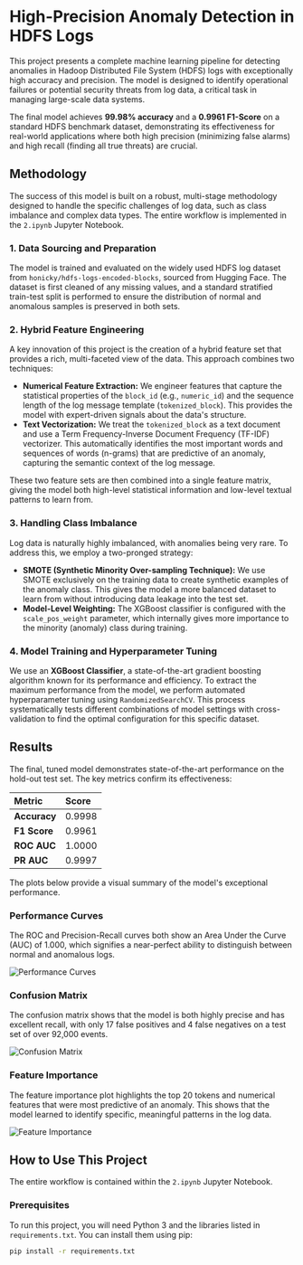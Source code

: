 # High-Precision Anomaly Detection in HDFS Logs

This project presents a complete machine learning pipeline for detecting anomalies in Hadoop Distributed File System (HDFS) logs with exceptionally high accuracy and precision. The model is designed to identify operational failures or potential security threats from log data, a critical task in managing large-scale data systems.

The final model achieves **99.98% accuracy** and a **0.9961 F1-Score** on a standard HDFS benchmark dataset, demonstrating its effectiveness for real-world applications where both high precision (minimizing false alarms) and high recall (finding all true threats) are crucial.

## Methodology

The success of this model is built on a robust, multi-stage methodology designed to handle the specific challenges of log data, such as class imbalance and complex data types. The entire workflow is implemented in the `2.ipynb` Jupyter Notebook.

### 1. Data Sourcing and Preparation
The model is trained and evaluated on the widely used HDFS log dataset from `honicky/hdfs-logs-encoded-blocks`, sourced from Hugging Face. The dataset is first cleaned of any missing values, and a standard stratified train-test split is performed to ensure the distribution of normal and anomalous samples is preserved in both sets.

### 2. Hybrid Feature Engineering
A key innovation of this project is the creation of a hybrid feature set that provides a rich, multi-faceted view of the data. This approach combines two techniques:

* **Numerical Feature Extraction:** We engineer features that capture the statistical properties of the `block_id` (e.g., `numeric_id`) and the sequence length of the log message template (`tokenized_block`). This provides the model with expert-driven signals about the data's structure.
* **Text Vectorization:** We treat the `tokenized_block` as a text document and use a Term Frequency-Inverse Document Frequency (TF-IDF) vectorizer. This automatically identifies the most important words and sequences of words (n-grams) that are predictive of an anomaly, capturing the semantic context of the log message.

These two feature sets are then combined into a single feature matrix, giving the model both high-level statistical information and low-level textual patterns to learn from.

### 3. Handling Class Imbalance
Log data is naturally highly imbalanced, with anomalies being very rare. To address this, we employ a two-pronged strategy:
* **SMOTE (Synthetic Minority Over-sampling Technique):** We use SMOTE exclusively on the training data to create synthetic examples of the anomaly class. This gives the model a more balanced dataset to learn from without introducing data leakage into the test set.
* **Model-Level Weighting:** The XGBoost classifier is configured with the `scale_pos_weight` parameter, which internally gives more importance to the minority (anomaly) class during training.

### 4. Model Training and Hyperparameter Tuning
We use an **XGBoost Classifier**, a state-of-the-art gradient boosting algorithm known for its performance and efficiency. To extract the maximum performance from the model, we perform automated hyperparameter tuning using `RandomizedSearchCV`. This process systematically tests different combinations of model settings with cross-validation to find the optimal configuration for this specific dataset.

## Results

The final, tuned model demonstrates state-of-the-art performance on the hold-out test set. The key metrics confirm its effectiveness:

| Metric        | Score  |
| :------------ | :----- |
| **Accuracy** | 0.9998 |
| **F1 Score** | 0.9961 |
| **ROC AUC** | 1.0000 |
| **PR AUC** | 0.9997 |

The plots below provide a visual summary of the model's exceptional performance.

### Performance Curves
The ROC and Precision-Recall curves both show an Area Under the Curve (AUC) of 1.000, which signifies a near-perfect ability to distinguish between normal and anomalous logs.

![Performance Curves](image_7118ad.png)

### Confusion Matrix
The confusion matrix shows that the model is both highly precise and has excellent recall, with only 17 false positives and 4 false negatives on a test set of over 92,000 events.

![Confusion Matrix](image_7118c9.png)

### Feature Importance
The feature importance plot highlights the top 20 tokens and numerical features that were most predictive of an anomaly. This shows that the model learned to identify specific, meaningful patterns in the log data.

![Feature Importance](image_7118e8.png)

## How to Use This Project

The entire workflow is contained within the `2.ipynb` Jupyter Notebook.

### Prerequisites
To run this project, you will need Python 3 and the libraries listed in `requirements.txt`. You can install them using pip:
```bash
pip install -r requirements.txt
